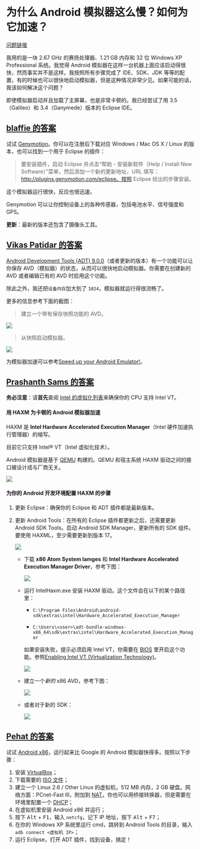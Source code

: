 # 为什么 Android 模拟器这么慢？如何为它加速？

[问题链接](http://stackoverflow.com/questions/1554099/why-is-the-android-emulator-so-slow-how-can-we-speed-up-the-android-emulator)

我用的是一块 2.67 GHz 的赛扬处理器、1.21 GB 内存和 32 位 Windows XP Professional 系统。我觉得 Android 模拟器在这样一台机器上面应该启动得很快，然而事实并不是这样。我按照所有步骤完成了 IDE、SDK、JDK 等等的配置，有的时候也可以很快地启动模拟器，但是这种情况非常少见。如果可能的话，我该如何解决这个问题？

即使模拟器启动并且加载了主屏幕，也是非常卡顿的。我已经尝试了用 3.5（Galileo）和 3.4（Ganymede）版本的 Eclipse IDE。

## [blaffie 的答案](http://stackoverflow.com/questions/1554099/why-is-the-android-emulator-so-slow-how-can-we-speed-up-the-android-emulator/17433073#17433073)

试试 [Genymotion](http://www.genymotion.com/)。你可以在注册后下载对应 Windows / Mac OS X / Linux 的版本，也可以找到一个用于 Eclipse 的插件：

> 要安装插件，启动 Eclipse 并点击“帮助 - 安装新软件（Help / Install New Software）”菜单，然后添加一个新的更新地址，URL 填写：http://plugins.genymotion.com/eclipse。按照 Eclipse 给出的步骤安装。

这个模拟器运行很快，反应也很迅速。

Genymotion 可以让你控制设备上的各种传感器，包括电池水平、信号强度和 GPS。

**更新**：最新的版本还包含了摄像头工具。

## [Vikas Patidar 的答案](http://stackoverflow.com/questions/1554099/why-is-the-android-emulator-so-slow-how-can-we-speed-up-the-android-emulator/5154636#5154636)

[Android Development Tools (ADT) 9.0.0](http://developer.android.com/sdk/eclipse-adt.html)（或者更新的版本）有一个功能可以让你保存 AVD（模拟器）的状态，从而可以很快地启动模拟器。你需要在创建新的 AVD 或者编辑已有的 AVD 时启用这个功能。

除此之外，我还把`设备内存`加大到了 `1024`，模拟器就运行得很流畅了。

更多的信息参考下面的截图：

> 建立一个带有保存快照功能的 AVD。

![](http://i.stack.imgur.com/ITRGe.png)

> 从快照启动模拟器。

![](http://i.stack.imgur.com/Ml9Cd.png)

为模拟器加速可以参考[Speed up your Android Emulator!](http://jolicode.com/blog/speed-up-your-android-emulator)。

## [Prashanth Sams 的答案](http://stackoverflow.com/questions/1554099/why-is-the-android-emulator-so-slow-how-can-we-speed-up-the-android-emulator/5154636#5154636)

**务必注意**：请**首先**查阅 [Intel 的虚拟化列表](http://ark.intel.com/Products/VirtualizationTechnology)来确保你的 CPU 支持 Intel VT。

#### 用 HAXM 为卡顿的 Android 模拟器加速

HAXM 是 **Intel Hardware Accelerated Execution Manager**（Intel 硬件加速执行管理器）的缩写。

目前它只支持 Intel® VT（Intel 虚拟化技术）。

Android 模拟器是基于 [QEMU](http://en.wikipedia.org/wiki/QEMU) 构建的。QEMU 和宿主系统 HAXM 驱动之间的接口被设计成与厂商无关。

![](http://i.stack.imgur.com/FtslF.jpg)

#### 为你的 Android 开发环境配置 HAXM 的步骤

 1. 更新 Eclipse：确保你的 Eclipse 和 ADT 插件都是最新版本。
 
 2. 更新 Android Tools：在所有的 Eclipse 插件都更新之后，还需要更新 Android SDK Tools。启动 Android SDK Manager，更新所有的 SDK 组件。要使用 HAXML，至少需要更新到版本 17。
    
    ![](http://i.stack.imgur.com/Tmobo.png)
 
    - 下载 **x86 Atom System Iamges** 和 **Intel Hardware Accelerated Execution Manager Driver**，参考下图：
      
      ![](http://i.stack.imgur.com/DufnA.png)
    
    - 运行 IntelHaxm.exe 安装 HAXM 驱动。这个文件会在以下的某个路径里：
      
      - `C:\Program Files\Android\android-sdk\extras\intel\Hardware_Accelerated_Execution_Manager`
      
      - `C:\Users\<user>\adt-bundle-windows-x86_64\sdk\extras\intel\Hardware_Accelerated_Execution_Manager`
      
      如果安装失败，提示必须启用 Intel VT，你需要在 [BIOS](http://en.wikipedia.org/wiki/BIOS) 里开启这个功能。参照[Enabling Intel VT (Virtualization Technology)](http://forums.lenovo.com/t5/T400-T500-and-newer-T-series/Enabling-Intel-VT-Virtualization-Technology/ta-p/388479)。
      
      ![](http://i.stack.imgur.com/Trlj7.png)
    
    - 建立一个*新的* x86 AVD，参考下图：
      
      ![](http://i.stack.imgur.com/V7sf1.png)
    
    - 或者对于新的 SDK：
      
      ![](http://i.stack.imgur.com/2EhQV.jpg)

## [Pehat 的答案](http://stackoverflow.com/questions/1554099/why-is-the-android-emulator-so-slow-how-can-we-speed-up-the-android-emulator/6058689#6058689)

试试 [Android x86](http://www.android-x86.org/)，运行起来比 Google 的 Android 模拟器快得多。按照以下步骤：

 1. 安装 [VirtualBox](http://www.virtualbox.org/)；
 2. 下载需要的 [ISO 文件](http://www.android-x86.org/download)；
 3. 建立一个 Linux 2.6 / Other Linux 的虚拟机，512 MB 内存，2 GB 硬盘。网络方面：PCnet-Fast III，附加到 [NAT](http://en.wikipedia.org/wiki/Network_address_translation)。你也可以用桥接转换器，但是需要在环境里配置一个 [DHCP](http://en.wikipedia.org/wiki/Dynamic_Host_Configuration_Protocol)；
 4. 在虚拟机里安装 Android x86 并运行；
 5. 按下 <kbd>Alt</kbd> + <kbd>F1</kbd>，输入 `netcfg`，记下 IP 地址，按下 <kbd>Alt</kbd> + <kbd>F7</kbd>；
 6. 在你的 Windows XP 系统里运行 cmd，跳转到 Android Tools 的目录，输入 `adb connect <虚拟机 IP>`；
 7. 运行 Eclipse，打开 ADT 插件，找到设备，搞定！
